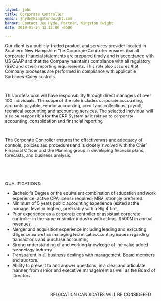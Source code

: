 ```yaml
---
layout: jobs
title: Corporate Controller
email: jhyde@kingstondwight.com
banner: Contact Joe Hyde, Partner, Kingston Dwight
date: 2019-01-24 13:12:00 -0500

---
```

Our client is a publicly-traded product and services provider located in Southern New Hampshire The Corporate Controller ensures that all corporate financial statements are prepared timely and in accordance with US GAAP and that the Company maintains compliance with all regulatory (SEC and other) reporting requirements. This role also assures that Company processes are performed in compliance with applicable Sarbanes-Oxley controls.

 

This professional will have responsibility through direct managers of over 100 individuals. The scope of the role includes corporate accounting, accounts payable, vendor accounting, credit and collections, payroll, technical accounting and accounting services. The selected individual will also be responsible for the ERP System as it relates to corporate accounting, consolidation and financial reporting. 

 

The Corporate Controller ensures the effectiveness and adequacy of controls, policies and procedures and is closely involved with the Chief Financial Officer and the Planning group in developing financial plans, forecasts, and business analysis. 

 

 

QUALIFICATIONS:

* Bachelor's Degree or the equivalent combination of education and work experience; active CPA license required; MBA, strongly preferred. 
* Minimum of 5 years public accounting experience (exited at the manager level or higher), preferably with a Big 4 firm,
* Prior experience as a corporate controller or assistant corporate controller in the same or similar industry with at least $500M in annual revenues,
* Merger and acquisition experience including leading and executing diligence as well as managing technical accounting issues regarding transactions and      purchase accounting,
* Strong understanding of and working knowledge of the value added technology      industry
* Transparent in all business dealings with management, Board members and auditors.
* Ability to present to and answer questions, in a clear and articulate manner, from senior and executive management as well as the Board of Directors.

 

                                      RELOCATION CANDIDATES WILL BE CONSIDERED